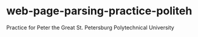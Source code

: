 # web-page-parsing-practice-politeh
Practice for Peter the Great St. Petersburg Polytechnical University
